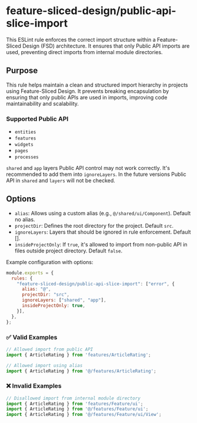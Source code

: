 # feature-sliced-design/public-api-slice-import

This ESLint rule enforces the correct import structure within a Feature-Sliced Design (FSD) architecture. It ensures that only Public API imports are used, preventing direct imports from internal module directories.

## Purpose

This rule helps maintain a clean and structured import hierarchy in projects using Feature-Sliced Design. It prevents breaking encapsulation by ensuring that only public APIs are used in imports, improving code maintainability and scalability.

### Supported Public API
- `entities`
- `features`
- `widgets`
- `pages`
- `processes`

`shared` and `app` layers Public API control may not work correctly. It's recommended to add them into `ignoreLayers`.
In the future versions Public API in `shared` and `layers` will not be checked. 

## Options

- `alias`: Allows using a custom alias (e.g., `@/shared/ui/Component`). Default no alias.
- `projectDir`: Defines the root directory for the project. Default `src`.
- `ignoreLayers`: Layers that should be ignored in rule enforcement. Default [].
- `insideProjectOnly`: If `true`, it's allowed to import from non-public API in files outside project directory. Default `false`.

Example configuration with options:

```js
module.exports = {
  rules: {
    "feature-sliced-design/public-api-slice-import": ["error", {
      alias: "@",
      projectDir: "src",
      ignoreLayers: ["shared", "app"],
      insideProjectOnly: true,
    }],
  },
};
```

### ✅ Valid Examples

```ts
// Allowed import from public API
import { ArticleRating } from 'features/ArticleRating';

// Allowed import using alias
import { ArticleRating } from '@/features/ArticleRating';
```

### ❌ Invalid Examples

```ts
// Disallowed import from internal module directory
import { ArticleRating } from 'features/Feature/ui';
import { ArticleRating } from '@/features/Feature/ui';
import { ArticleRating } from '@/features/Feature/ui/View';
```
